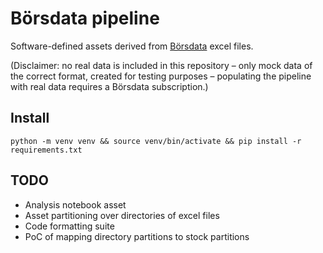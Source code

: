 # Börsdata pipeline
Software-defined assets derived from [Börsdata](https://borsdata.se/en) excel files.

(Disclaimer: no real data is included in this repository – only mock data of the correct format, created for testing purposes – populating the pipeline with real data requires a Börsdata subscription.)


## Install
```
python -m venv venv && source venv/bin/activate && pip install -r requirements.txt
```


## TODO
- Analysis notebook asset
- Asset partitioning over directories of excel files
- Code formatting suite
- PoC of mapping directory partitions to stock partitions

